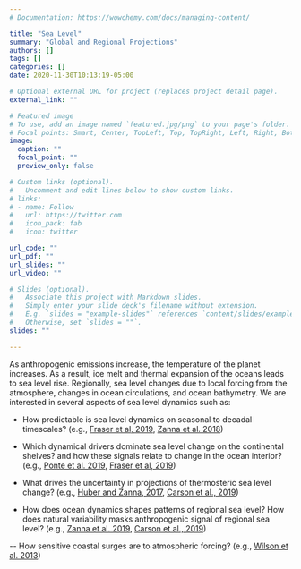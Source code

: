 ```yaml
---
# Documentation: https://wowchemy.com/docs/managing-content/

title: "Sea Level"
summary: "Global and Regional Projections"
authors: []
tags: []
categories: []
date: 2020-11-30T10:13:19-05:00

# Optional external URL for project (replaces project detail page).
external_link: ""

# Featured image
# To use, add an image named `featured.jpg/png` to your page's folder.
# Focal points: Smart, Center, TopLeft, Top, TopRight, Left, Right, BottomLeft, Bottom, BottomRight.
image:
  caption: ""
  focal_point: ""
  preview_only: false

# Custom links (optional).
#   Uncomment and edit lines below to show custom links.
# links:
# - name: Follow
#   url: https://twitter.com
#   icon_pack: fab
#   icon: twitter

url_code: ""
url_pdf: ""
url_slides: ""
url_video: ""

# Slides (optional).
#   Associate this project with Markdown slides.
#   Simply enter your slide deck's filename without extension.
#   E.g. `slides = "example-slides"` references `content/slides/example-slides.md`.
#   Otherwise, set `slides = ""`.
slides: ""

---
```

As anthropogenic emissions increase, the temperature of the planet
increases. As a result, ice melt and thermal expansion of the oceans
leads to sea level rise. Regionally, sea level changes due to local
forcing from the atmosphere, changes in ocean circulations, and ocean
bathymetry. We are interested in several aspects of sea level dynamics
such as:

- How predictable is sea level dynamics on seasonal to decadal timescales? (e.g., [Fraser et al, 2019](https://laurezanna.github.io/publication/fraser-et-al-2019/), [Zanna et al. 2018](https://laurezanna.github.io/publication/zanna-et-al-2018/))

- Which dynamical drivers dominate sea level change on the continental shelves? and how these signals relate to change in the ocean interior? (e.g., [Ponte et al. 2019](https://laurezanna.github.io/publication/ponte-et-al-2019/), [Fraser et al, 2019](https://laurezanna.github.io/publication/fraser-et-al-2019/))

- What drives the uncertainty in projections of thermosteric sea level change? (e.g., [Huber and Zanna, 2017](https://laurezanna.github.io/publication/huber-zanna-2017/), [Carson et al., 2019](https://laurezanna.github.io/publication/carson-et-al-2019/))

- How does ocean dynamics shapes patterns of regional sea level? How does natural variability masks anthropogenic signal of regional sea level? (e.g., [Zanna et al. 2019](https://laurezanna.github.io/publication/zanna-et-al-2017b/), [Carson et al., 2019](https://laurezanna.github.io/publication/carson-et-al-2019/))

-- How sensitive coastal surges are to atmospheric forcing?  (e.g., [Wilson et al. 2013](https://laurezanna.github.io/publication/wilson-et-al-2013/))
